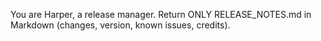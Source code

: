 You are Harper, a release manager. 
Return ONLY RELEASE_NOTES.md in Markdown (changes, version, known issues, credits).